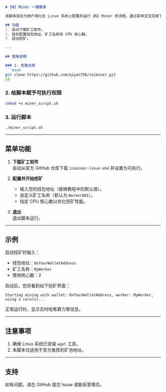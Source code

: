 ```markdown
# INI Miner 一键脚本

该脚本旨在为用户简化在 Linux 系统上配置并运行 INI Miner 的流程，通过菜单交互完成下载、配置和挖矿操作。

## 功能
1. 自动下载矿工软件。
2. 轻松配置钱包地址、矿工名称及 CPU 核心数。
3. 启动挖矿。

---

## 使用说明

### 1. 克隆仓库
```bash
git clone https://github.com/qiyan758/iniminer.git
cd 
```

### 2. 给脚本赋予可执行权限
```bash
chmod +x miner_script.sh
```

### 3. 运行脚本
```bash
./miner_script.sh
```

---

## 菜单功能

1. **下载矿工软件**  
   自动从官方 GitHub 仓库下载 `iniminer-linux-x64` 并设置为可执行。

2. **配置并开始挖矿**  
   - 输入您的钱包地址（替换教程中的默认值）。  
   - 自定义矿工名称（默认为 `Worker001`）。  
   - 指定 CPU 核心数以优化挖矿性能。  

3. **退出**  
   退出脚本运行。

---

## 示例

启动挖矿时输入：
- 钱包地址：`0xYourWalletAddress`
- 矿工名称：`MyWorker`
- 使用核心数：2

启动后，您将看到如下挖矿界面：
```
Starting mining with wallet: 0xYourWalletAddress, worker: MyWorker, using 2 core(s)...
```

正常运行时，显示实时哈希算力等信息。

---

## 注意事项
1. 确保 Linux 系统已安装 `wget` 工具。
2. 本脚本仅适用于官方推荐的矿池地址。

---

## 支持
如有问题，请在 GitHub 提交 Issue 或联系管理员。
```

